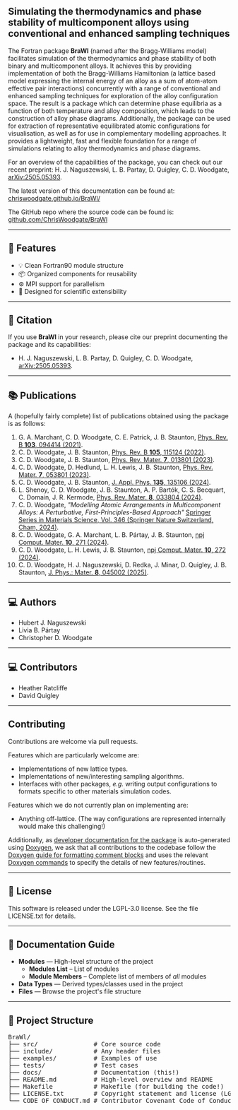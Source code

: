 ## Simulating the thermodynamics and phase stability of multicomponent alloys using conventional and enhanced sampling techniques

The Fortran package **BraWl** (named after the Bragg-Williams model)  facilitates simulation of the thermodynamics and phase stability of both binary and multicomponent alloys. It achieves this by providing implementation of both the Bragg-Williams Hamiltonian (a lattice based model expressing the internal energy of an alloy as a sum of atom-atom effective pair interactions) concurrently with a range of conventional and enhanced sampling techniques for exploration of the alloy configuration space. The result is a package which can determine phase equilibria as a function of both temperature and alloy composition, which leads to the construction of alloy phase diagrams. Additionally, the package can be used for extraction of representative equilibrated atomic configurations for visualisation, as well as for use in complementary modelling approaches. It provides a lightweight, fast and flexible foundation for a range of simulations relating to alloy thermodynamics and phase diagrams.

For an overview of the capabilities of the package, you can check out our recent preprint: H. J. Naguszewski, L. B. Partay, D. Quigley, C. D. Woodgate, [arXiv:2505.05393](https://doi.org/10.48550/arXiv.2505.05393).

The latest version of this documentation can be found at: [chriswoodgate.github.io/BraWl/](https://chriswoodgate.github.io/BraWl/)

The GitHub repo where the source code can be found is: [github.com/ChrisWoodgate/BraWl](https://github.com/ChrisWoodgate/BraWl)

---

## 🚀 Features

- 💡 Clean Fortran90 module structure
- 📦 Organized components for reusability
- ⚙️  MPI support for parallelism
- 🔬 Designed for scientific extensibility

---

## 📝 Citation

If you use **BraWl** in your research, please cite our preprint documenting the package and its capabilities:
* H. J. Naguszewski, L. B. Partay, D. Quigley, C. D. Woodgate, [arXiv:2505.05393](https://doi.org/10.48550/arXiv.2505.05393).

---

## 📚 Publications

A (hopefully fairly complete) list of publications obtained using the package is as follows:

1. G. A. Marchant, C. D. Woodgate, C. E. Patrick, J. B. Staunton, [Phys. Rev. B **103**, 094414 (2021)](https://doi.org/10.1103/PhysRevB.103.094414).
2. C. D. Woodgate, J. B. Staunton, [Phys. Rev. B **105**, 115124 (2022)](https://doi.org/10.1103/PhysRevB.105.115124).
3. C. D. Woodgate, J. B. Staunton, [Phys. Rev. Mater. **7**, 013801 (2023)](https://doi.org/10.1103/PhysRevMaterials.7.013801).
4. C. D. Woodgate, D. Hedlund, L. H. Lewis, J. B. Staunton, [Phys. Rev. Mater. **7**, 053801 (2023)](https://doi.org/10.1103/PhysRevMaterials.7.053801).
5. C. D. Woodgate, J. B. Staunton, [J. Appl. Phys. **135**, 135106 (2024)](https://doi.org/10.1063/5.0200862).
6. L. Shenoy, C. D. Woodgate, J. B. Staunton, A. P. Bartók, C. S. Becquart, C. Domain, J. R. Kermode, [Phys. Rev. Mater. **8**, 033804 (2024)](https://doi.org/10.1103/PhysRevMaterials.8.033804).
7. C. D. Woodgate, _"Modelling Atomic Arrangements in Multicomponent Alloys: A Perturbative, First-Principles-Based Approach"_ [Springer Series in Materials Science, Vol. 346 (Springer Nature Switzerland, Cham, 2024)](https://doi.org/10.1007/978-3-031-62021-8).
8. C. D. Woodgate, G. A. Marchant, L. B. Pártay, J. B. Staunton, [npj Comput. Mater. **10**, 271 (2024)](https://doi.org/10.1038/s41524-024-01445-w).
9. C. D. Woodgate, L. H. Lewis, J. B. Staunton, [npj Comput. Mater. **10**, 272 (2024)](https://doi.org/10.1038/s41524-024-01435-y).
10. C. D. Woodgate, H. J. Naguszewski, D. Redka, J. Minar, D. Quigley, J. B. Staunton, [J. Phys.: Mater. **8**, 045002 (2025)](https://doi.org/10.1088/2515-7639/adf468).

---

## 💻 Authors

- Hubert J. Naguszewski
- Livia B. Pártay
- Christopher D. Woodgate

---

## 💻 Contributors

- Heather Ratcliffe
- David Quigley

---

## Contributing

Contributions are welcome via pull requests. 

Features which are particularly welcome are:
- Implementations of new lattice types.
- Implementations of new/interesting sampling algorithms.
- Interfaces with other packages, _e.g._ writing output configurations to formats specific to other materials simulation codes.

Features which we do not currently plan on implementing are:
- Anything off-lattice. (The way configurations are represented internally would make this challenging!)

Additionally, as [developer documentation for the package](https://chriswoodgate.github.io/BraWl/) is auto-generated using [Doxygen](https://www.doxygen.nl), we ask that all contributions to the codebase follow the [Doxygen guide for formatting comment blocks](https://www.doxygen.nl/manual/docblocks.html#fortranblocks) and uses the relevant [Doxygen commands](https://www.doxygen.nl/manual/commands.html) to specify the details of new features/routines.


---

## 🪪 License

This software is released under the LGPL-3.0 license. See the file LICENSE.txt for details.

---

## 🧭 Documentation Guide

- **Modules** — High-level structure of the project
    - **Modules List** – List of modules
    - **Module Members** – Complete list of members of *all* modules
- **Data Types** — Derived types/classes used in the project
- **Files** — Browse the project's file structure

---

## 📁 Project Structure

<pre>
BraWl/
├── src/               # Core source code
├── include/           # Any header files
├── examples/          # Examples of use
├── tests/             # Test cases
├── docs/              # Documentation (this!)
├── README.md          # High-level overview and README
├── Makefile           # Makefile (for building the code!)
├── LICENSE.txt        # Copyright statement and license (LGPL-3.0)
└── CODE_OF_CONDUCT.md # Contributor Covenant Code of Conduct
</pre>


